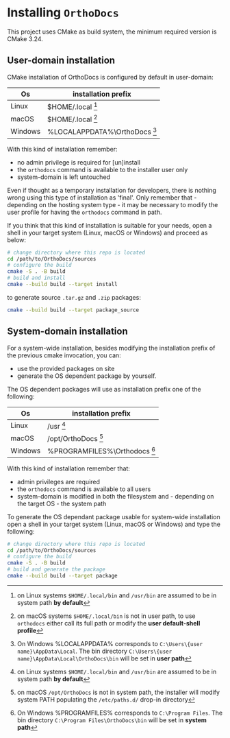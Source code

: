 # Installing `OrthoDocs`

This project uses CMake as build system, the minimum required version is CMake 3.24.

## User-domain installation

CMake installation of OrthoDocs is configured by default in user-domain:

| Os        | installation prefix           |
| --------- | ----------------------------- |
| Linux     | $HOME/.local [^1]             |
| macOS     | $HOME/.local [^2]             |
| Windows   | %LOCALAPPDATA%\OrthoDocs [^4] |

With this kind of installation remember:

- no admin privilege is required for [un]install
- the `orthodocs` command is available to the installer user only
- system-domain is left untouched

Even if thought as a temporary installation for developers, there is nothing wrong using this type of installation as 'final'. Only remember that  - depending on the hosting system type - it may be necessary to modify the user profile for having the `orthodocs` command in path.

If you think that this kind of installation is suitable for your needs, open a shell in your target system (Linux, macOS or Windows) and proceed as below:

```bash
# change directory where this repo is located
cd /path/to/OrthoDocs/sources
# configure the build
cmake -S . -B build
# build and install
cmake --build build --target install
```

to generate source `.tar.gz` and `.zip` packages:

```bash
cmake --build build --target package_source
```

## System-domain installation

For a system-wide installation, besides modifying the installation prefix of the previous cmake invocation, you can:

- use the provided packages on site
- generate the OS dependent package by yourself.

The OS dependent packages will use as installation prefix one of the following:

| Os        | installation prefix           |
| --------- | ----------------------------- |
| Linux     | /usr [^1]                     |
| macOS     | /opt/OrthoDocs [^3]           |
| Windows   | %PROGRAMFILES%\Orthodocs [^5] |

With this kind of installation remember that:

- admin privileges are required
- the `orthodocs` command is available to all users
- system-domain is modified in both the filesystem and - depending on the target OS - the system path

To generate the OS dependant package usable for system-wide installation open a shell in your target system (Linux, macOS or Windows) and type the following:

```bash
# change directory where this repo is located
cd /path/to/OrthoDocs/sources
# configure the build
cmake -S . -B build
# build and generate the package
cmake --build build --target package
```

[^1]: on Linux systems `$HOME/.local/bin` and `/usr/bin` are assumed to be in system path **by default**

[^2]: on macOS systems `$HOME/.local/bin` is not in user path, to use `orthodocs` either call its full path or modify the **user default-shell profile**

[^3]: on macOS `/opt/OrthoDocs` is not in system path, the installer will modify system PATH populating the `/etc/paths.d/` drop-in directory

[^4]: On Windows %LOCALAPPDATA% corresponds to `C:\Users\{user name}\AppData\Local`. The bin directory `C:\Users\{user name}\AppData\Local\OrthoDocs\bin` will be set in **user path**

[^5]: On Windows %PROGRAMFILES% corresponds to `C:\Program Files`. The bin directory `C:\Program Files\OrthoDocs\bin` will be set in **system path**

